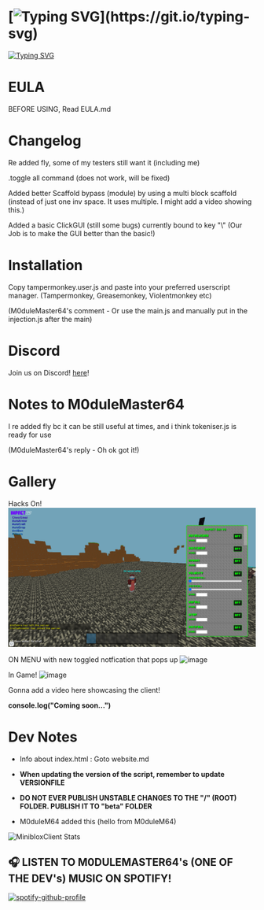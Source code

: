 # [![Typing SVG](https://readme-typing-svg.demolab.com?font=Fira+Code&duration=2500&pause=1000&color=E5F700&width=435&lines=Impact+Client+v4+for+MiniBlox!)](https://git.io/typing-svg)

[![Typing SVG](https://readme-typing-svg.demolab.com?font=Fira+Code&size=15&duration=2500&pause=1000&color=7179F7&width=435&lines=The+ultimate+MiniBlox+hacked+client!+;Built+for+stealth%2C+speed%2C+and+total+domination.;Fully+dark-mode+optimized+with+a+modern+UI)](https://git.io/typing-svg)

# EULA

BEFORE USING, Read EULA.md

# Changelog

Re added fly, some of my testers still want it (including me)

.toggle all command (does not work, will be fixed)

Added better Scaffold bypass (module) by using a multi block scaffold (instead of just one inv space. It uses multiple. I might add a video showing this.)

Added a basic ClickGUI (still some bugs) currently bound to key "\\" (Our Job is to make the GUI better than the basic!)

# Installation

Copy tampermonkey.user.js and paste into your preferred userscript manager. (Tampermonkey, Greasemonkey, Violentmonkey etc)

(M0duleMaster64's comment - Or use the main.js and manually put in the injection.js after the main)

# Discord

Join us on Discord! [here](https://discord.gg/PwpGemYhJx)!

# Notes to M0duleMaster64

I re added fly bc it can be still useful at times, and i think tokeniser.js is ready for use

(M0duleMaster64's reply - Oh ok got it!)


# Gallery

Hacks On!
![Hacks On! (old photo)](./.github/images/client.png)

ON MENU with new toggled notfication that pops up
![image](https://github.com/user-attachments/assets/5580f818-10a4-488d-959e-6d2a3410f8a5)

In Game!
![image](https://github.com/user-attachments/assets/02dbf119-4c99-47f2-af53-6348e50e48be)

Gonna add a video here showcasing the client!

**console.log("Coming soon...")**


# Dev Notes

- Info about index.html : Goto website.md
- **When updating the version of the script, remember to update VERSIONFILE**
- **DO NOT EVER PUBLISH UNSTABLE CHANGES TO THE "/" (ROOT) FOLDER. PUBLISH IT TO "beta" FOLDER**

- M0duleM64 added this (hello from M0duleM64)

![MinibloxClient Stats](https://gitmystat.vercel.app/repo?theme=dino&username=progmem-cc&repo=miniblox.impact.client.updatedv2)


## 🎧 LISTEN TO M0DULEMASTER64's (ONE OF THE DEV's) MUSIC ON SPOTIFY!

[![spotify-github-profile](https://spotify-github-profile.kittinanx.com/api/view?uid=31ts5yr6rawtr4vebnzoiwmazkka&cover_image=true&theme=default&show_offline=false&background_color=000000&interchange=true&bar_color=ffffff&bar_color_cover=false)](https://spotify-github-profile.kittinanx.com/api/view?uid=31ts5yr6rawtr4vebnzoiwmazkka&redirect=true)

